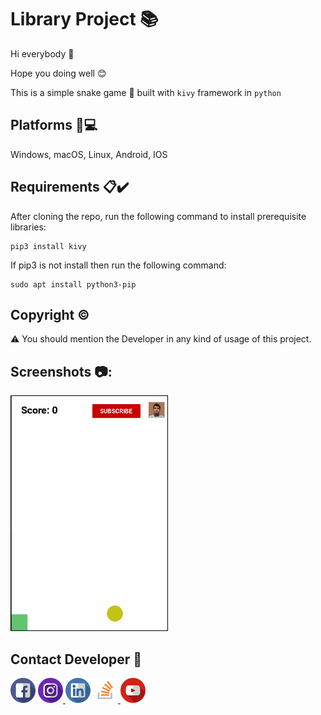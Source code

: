# Library Project :books:
Hi everybody :wave:

Hope you doing well :blush:

This is a simple snake game :snake: built with `kivy` framework in `python`

## Platforms :iphone::computer:
Windows, macOS, Linux, Android, IOS

## Requirements :clipboard::heavy_check_mark:
After cloning the repo, run the following command to install prerequisite libraries:

```
pip3 install kivy
```

If pip3 is not install then run the following command:

```
sudo apt install python3-pip
```

## Copyright :copyright:
:warning: You should mention the Developer in any kind of usage of this project.

## Screenshots 📷:

<img src="images/sample.gif" width='250px' style="border:1px solid black">


## Contact Developer :link:
<p align="left">
  <a href="https://www.facebook.com/bazzazi" target="_blank" rel="noreferrer"> <img src="https://github.com/bazzazi/RequiredImages/blob/main/facebook.png" width="40px"/></a>
  <a href="http://www.instagram.com/bazzazi" target="_blank" rel="noreferrer"> <img src="https://github.com/bazzazi/RequiredImages/blob/main/instagram.png" width="40px"/> </a>
  <a href="https://www.linkedin.com/in/bazzazi/" target="_blank" rel="noreferrer"><img src="https://github.com/bazzazi/RequiredImages/blob/main/linkedin.png" width="40px"/></a>
  <a href="https://www.stackoverflow.com/users/22125953" target="_blank" rel="noreferrer"><img src="https://github.com/bazzazi/RequiredImages/blob/main/stackoverflow.png" width="40px"/> </a>
  <a href="https://www.youtube.com/@bazzazi" target="_blank" rel="noreferrer"><img src="https://github.com/bazzazi/RequiredImages/blob/main/youtube.png" width="40px"/>  </a>
</p>
